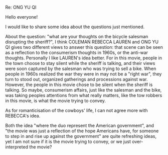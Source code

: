 Re: ONG YU QI 

Hello everyone!

I would like to share some idea about the questions just mentioned.

About the question: "what are your thoughts on the bicycle salesman disrupting the sheriff?", I think COLEMAN REBECCA LAUREN and ONG YU QI gives two different views to answer this question: that scene can be seen as a reflection to the consumerism thoughts in 1960s, or the anti-war thoughts. Personally I like LAUREN's idea better. For in this movie, people in the town choose to stay silent while the sheriff is talking, and their views were soon captured by the salesman who was trying to sell a bike. When people in 1960s realized the war they were in may not be a "right war", they turn to stood out, organized gatherings and processions against war. However, the people in this movie chose to be silent when the sheriff is talking. So maybe, consumerism affairs, just like the salesman and the bike, was taking peoples attentions from what really matters, like the tow robbers in this movie, is what the movie trying to convey.

As for romanticisation of the cowboys' life, I can not agree more with REBECCA's idea.

Both the idea "where the duo represent the American government", and "the movie was just a reflection of the hope Americans have, for someone to step in and rise up against the government" are quite refreshing ideas, yet I am not sure if it is the movie trying to convey, or we just over-interpreted the movie?

